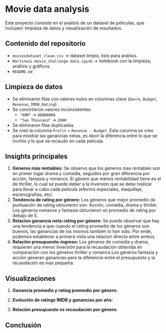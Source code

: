 # Movie data analysis

Este proyecto consiste en el analisis de un dataset de películas, que incluyen: limpieza de datos y visualización de resultados.

## Contenido del repositorio
- `moviesdataset_clean.csv` → dataset limpio, listo para análisis.
- `MartinezL-movie_challenge-data.ipynb` → notebook con la limpieza, análisis y gráficos.
- `README.md`

## Limpieza de datos
- Se eliminaron filas con valores nulos en columnas clave (`Genre`, `Budget`, `Revenue`, `IMDB_Rating`).
- Se convirtieron valores inconsistentes:
  - `"80M"` → `80000000`
  - `"Two Thousand"` → `2000`
- Se eliminaron filas duplicadas.
- Se creó la columna `Profit` = `Revenue - Budget`. Esta columna se creo para mostrar las ganancias netas, es decir la diferencia entre lo que se invirtio y lo que se recaudo en cada pelicula.

## Insights principales
1. **Géneros más rentables:** Se observo que los generos mas rentables son en primer lugar drama y comedia, seguidos por gran diferencia por acción, fantasia y romance. El género que menos rentabilidad tiene es el de thriller, lo cual se puede deber a la inversión que se debe realizar para llevar a cabo cada pelicula (efectos especiales, maquillaje, escenografías, etc)
2. **Tendencia de rating por género:** Los géneros que mejor promedio de puntuación de rating obtuvieron son: Acción, comedia, drama y thriller. Los géneros romance y fantasia obtuvieron un promedio de rating por debajo de 5.
3. **Relacion ganancia neta-rating por género:** Se puede observar que hay una tendencia a que cuando el rating promedio de los géneros son buenos, las ganancias de los mismos también lo han sido. Por ende, podemos establecer a primera vista una relacion directa entre ambos.
4. **Relación presupuesto–ingreso:** Los géneros de comedia y drama, requieren una menor inversión para la recaudación obtenida en comparación con los géneros thriller y romance.Los géneros fantasia y acción generan ganancias pero la diferencia entre el presupuesto y la recaudación es mas pequeña.

## Visualizaciones
1. **Ganancia promedio y rating promedio por género:**


   
2. **Evolución de ratings IMDB y ganancias por año:**


   
3. **Relación presupuesto vs recaudación por género:**


## Conclusión
